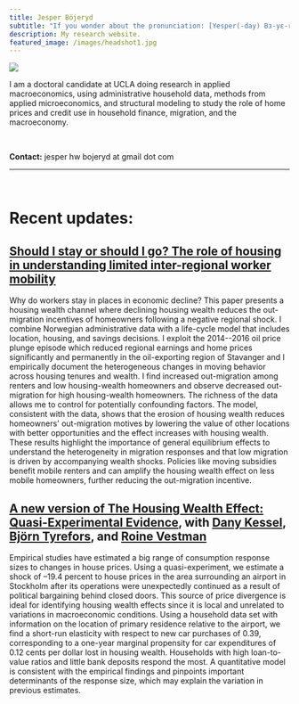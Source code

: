 ```yaml
---
title: Jesper Böjeryd
subtitle: "If you wonder about the pronunciation: [Yesper(-day) Bɜ-yɛ-reed]"
description: My research website.
featured_image: /images/headshot1.jpg
---
```



<img class="on_page_img" src="{{ page.featured_image | relative_url }}">
  
I am a doctoral candidate at UCLA doing research in applied macroeconomics, using administrative household data, methods from applied microeconomics, and structural modeling to study the role of home prices and credit use in household finance, migration, and the macroeconomy.

&nbsp;  

**Contact:** jesper hw bojeryd at gmail dot com

---

&nbsp;  

#  Recent updates:
## <a href="https://www.jesperbojeryd.se/papers/Bojeryd%20JMP%20Should%20I%20stay%20or%20should%20I%20go.pdf#style.css?the=fonz" target="_blank">Should I stay or should I go? The role of housing in understanding limited inter-regional worker mobility</a>

Why do workers stay in places in economic decline? This paper presents a housing wealth channel where declining housing wealth reduces the out-migration incentives of homeowners following a negative regional shock. I combine Norwegian administrative data with a life-cycle model that includes location, housing, and savings decisions. I exploit the 2014--2016 oil price plunge episode which reduced regional earnings and home prices significantly and permanently in the oil-exporting region of Stavanger and I empirically document the heterogeneous changes in moving behavior across housing tenures and wealth. I find increased out-migration among renters and low housing-wealth homeowners and observe decreased out-migration for high housing-wealth homeowners. The richness of the data allows me to control for potentially confounding factors. The model, consistent with the data, shows that the erosion of housing wealth reduces homeowners' out-migration motives by lowering the value of other locations with better opportunities and the effect increases with housing wealth. These results highlight the importance of general equilibrium effects to understand the heterogeneity in migration responses and that low migration is driven by accompanying wealth shocks. Policies like moving subsidies benefit mobile renters and can amplify the housing wealth effect on less mobile homeowners, further reducing the out-migration incentive.

## <a href="https://www.jesperbojeryd.se/papers/DP18034-compressed.pdf" target="_blank">A new version of The Housing Wealth Effect: Quasi-Experimental Evidence</a>, with [Dany Kessel](https://sites.google.com/view/dany-kessel-phd-candidate/startsida), [Björn Tyrefors](http://btyrefors.se/), and [Roine Vestman](https://roinevestman.com/)
Empirical studies have estimated a big range of consumption response sizes to changes in house prices. Using a quasi-experiment, we estimate a shock of –19.4 percent to house prices in the area surrounding an airport in Stockholm after its operations were unexpectedly continued as a result of political bargaining behind closed doors. This source of price divergence is ideal for identifying housing wealth effects since it is local and unrelated to variations in macroeconomic conditions. Using a household data set with information on the location of primary residence relative to the airport, we find a short-run elasticity with respect to new car purchases of 0.39, corresponding to a one-year marginal propensity for car expenditures of 0.12 cents per dollar lost in housing wealth. Households with high loan-to-value ratios and little bank deposits respond the most. A quantitative model is consistent with the empirical findings and pinpoints important determinants of the response size, which may explain the variation in previous estimates.
